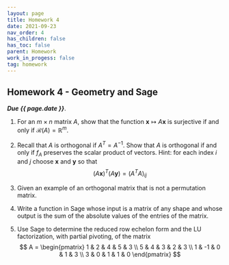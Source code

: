 ```yaml
---
layout: page
title: Homework 4
date: 2021-09-23
nav_order: 4
has_children: false
has_toc: false
parent: Homework
work_in_progess: false
tag: homework 
---
```


## Homework 4 - Geometry and Sage

**_Due {{ page.date }}_**. 

1. For an $m \times n$ matrix $A$, show that the function $\mathbf{x} \mapsto A\mathbf{x}$ 
is surjective if and only if $\mathcal R(A) = \mathbb{R}^m$.

2. Recall that $A$ is orthogonal if $A^T = A^{-1}$. Show that $A$ is orthogonal if and only if $f_A$ preserves 
the scalar product of vectors. Hint: for each index $i$ and $j$ choose $\mathbf{x}$ and $\mathbf{y}$ so that  
$$
    (A\mathbf{x})^T (A\mathbf{y}) = (A^TA)_{ij}
$$

3. Given an example of an orthogonal matrix that is not a permutation matrix. 

4. Write a function in Sage whose input is a matrix of any shape and whose output is the sum of 
the absolute values of the entries of the matrix. 

5. Use Sage to determine the reduced row echelon form and the LU factorization, with 
partial pivoting, of the matrix 
$$
    A = 
    \begin{pmatrix}
        1 & 2 & 4 & 5 & 3 \\
        5 & 4 & 3 & 2 & 3 \\
        1 & -1 & 0 & 1 & 3 \\
        3 & 0 & 1 & 1 & 0  
    \end{pmatrix}
$$  
